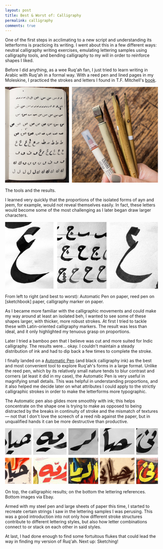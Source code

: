 ```yaml
---
layout: post
title: Best & Worst of: Calligraphy
permalink: calligraphy
comments: true
---
```


<p class="intro">
One of the first steps in acclimating to a new script and understanding its letterforms is practicing its writing. I went about this in a few different ways: neutral calligraphy writing exercises, emulating lettering samples using calligraphy tools, and bending calligraphy to my will in order to reinforce shapes I liked.
</p>
<!--more-->

Before I did anything, as a wee Ruq'ah fan, I just tried to learn writing in Arabic with Ruq'ah in a formal way. With a reed pen and lined pages in my Moleskine, I practiced the strokes and letters I found in T.F. Mitchell's [book](http://www.amazon.co.uk/Writing-Arabic-Practical-Introduction-Script/dp/0198151500/ref=sr_1_1?s=books&ie=UTF8&qid=1442336616&sr=1-1). 

![Calligraphy](/public/Calligraphy.jpg)

<p class="caption">
The tools and the results.
</p>

I learned very quickly that the proportions of the isolated forms of ayn and jeem, for example, would not reveal themselves easily. In fact, these letters would become some of the most challenging as I later began draw larger characters. 

![Ayns](/public/Ayns.jpg)

<p class="caption">
From left to right (and best to worst): Automatic Pen on paper, reed pen on [sketchbook] paper, calligraphy marker on paper.
</p>

As I became more familiar with the calligraphic movements and could make my way around at least an isolated beh, I wanted to see some of these shapes larger, with thicker, more robust strokes. At first I tried to tackle these with Latin-oriented calligraphy markers. The result was less than ideal, and it only highlighted my tenuous grasp on proportions.

Later I tried a bamboo pen that I believe was cut and more suited for Indic calligraphy. The results were… okay. I couldn't maintain a steady distribution of ink and had to dip back a few times to complete the stroke.

I finally landed on a [Automatic Pen](http://www.automaticpens.co.uk) (and black calligraphy ink) as the best and most convenient tool to explore Ruq'ah's forms in a large format. Unlike the reed pen, which by its relatively small nature tends to blur contrast and corners (at least it did in my case), the Automatic Pen is very useful in magnifying small details. This was helpful in understanding proportions, and it also helped me decide later on what attributes I could apply to the strictly calligraphic strokes in order to make the letterforms more typographic.

The Automatic pen also glides more smoothly with ink; this helps concentrate on the shape one is trying to make as opposed to being distracted by the breaks in continuity of stroke and the mismatch of textures — not that I don't love the screech of a reed nib against the paper, but in unqualified hands it can be more destructive than productive.

![Calligraphy_strings](/public/Calligraphy_strings.jpg)

<p class="caption">
On top, the calligraphic results; on the bottom the lettering references. Bottom images via Ebay.
</p>

Armed with my steel pen and large sheets of paper this time, I started to recreate certain strings I saw in the lettering samples I was perusing. This was a good introduction into not only how different stroke structures contribute to different lettering styles, but also how letter combinations connect to or stack on each other in said styles.

At last, I had done enough to find some fortuitous flukes that could lead the way in finding my version of Ruq'ah. Next up: Sketching!
